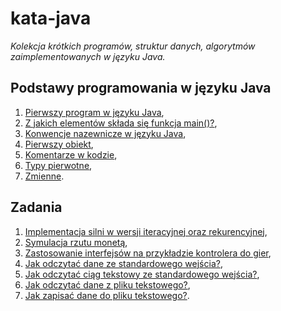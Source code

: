 # kata-java
_Kolekcja krótkich programów, struktur danych, algorytmów zaimplementowanych w języku Java._

Podstawy programowania w języku Java
----------------------------

001. [Pierwszy program w języku Java](/basic/lesson001.java),
002. [Z jakich elementów składa się funkcja main()?](/basic/lesson002.java),
003. [Konwencje nazewnicze w języku Java](/basic/lesson003.java),
004. [Pierwszy obiekt](/basic/lesson004.java),
005. [Komentarze w kodzie](/basic/lesson005.java),
006. [Typy pierwotne](/basic/lesson006.java),
007. [Zmienne](/basic/lesson007.java).

Zadania
----------------------------
001. [Implementacja silni w wersji iteracyjnej oraz rekurencyjnej](/tasks/factorial.java),
002. [Symulacja rzutu monetą](/tasks/coin.java),
003. [Zastosowanie interfejsów na przykładzie kontrolera do gier](/tasks/joystick.java),
004. [Jak odczytać dane ze standardowego wejścia?](/tasks/readDataFromStandardInput.java),
005. [Jak odczytać ciąg tekstowy ze standardowego wejścia?](/tasks/readTextFromStandardInput.java),
006. [Jak odczytać dane z pliku tekstowego?](/tasks/readDataFromFile.java),
007. [Jak zapisać dane do pliku tekstowego?](/tasks/saveDataToFile.java).